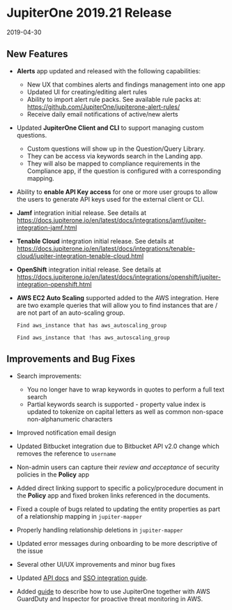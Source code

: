 # JupiterOne 2019.21 Release

2019-04-30

## New Features

- **Alerts** app updated and released with the following capabilities:

  - New UX that combines alerts and findings management into one app
  - Updated UI for creating/editing alert rules
  - Ability to import alert rule packs. See available rule packs at:
    <https://github.com/JupiterOne/jupiterone-alert-rules/>
  - Receive daily email notifications of active/new alerts

- Updated **JupiterOne Client and CLI** to support managing custom questions.
  
  - Custom questions will show up in the Question/Query Library.
  - They can be access via keywords search in the Landing app.
  - They will also be mapped to compliance requirements in the Compliance app,
    if the question is configured with a corresponding mapping.

- Ability to **enable API Key access** for one or more user groups to allow the
  users to generate API keys used for the external client or CLI.

- **Jamf** integration initial release. See details at
  <https://docs.jupiterone.io/en/latest/docs/integrations/jamf/jupiter-integration-jamf.html>

- **Tenable Cloud** integration initial release. See details at
  <https://docs.jupiterone.io/en/latest/docs/integrations/tenable-cloud/jupiter-integration-tenable-cloud.html>

- **OpenShift** integration initial release. See details at
  <https://docs.jupiterone.io/en/latest/docs/integrations/openshift/jupiter-integration-openshift.html>

- **AWS EC2 Auto Scaling** supported added to the AWS integration. Here are two
  example queries that will allow you to find instances that are / are not part
  of an auto-scaling group.

  ```j1ql
  Find aws_instance that has aws_autoscaling_group

  Find aws_instance that !has aws_autoscaling_group
  ```

## Improvements and Bug Fixes

- Search improvements:

  - You no longer have to wrap keywords in quotes to perform a full text search
  - Partial keywords search is supported - property value index is updated to
    tokenize on capital letters as well as common non-space non-alphanumeric
    characters

- Improved notification email design

- Updated Bitbucket integration due to Bitbucket API v2.0 change which removes the
  reference to `username`

- Non-admin users can capture their _review and acceptance_ of security policies
  in the **Policy** app

- Added direct linking support to specific a policy/procedure document in the
  **Policy** app and fixed broken links referenced in the documents.

- Fixed a couple of bugs related to updating the entity properties as part of a
  relationship mapping in `jupiter-mapper`

- Properly handling relationship deletions in `jupiter-mapper`

- Updated error messages during onboarding to be more descriptive of the issue

- Several other UI/UX improvements and minor bug fixes

- Updated [API docs][1] and [SSO integration guide][2].

- Added [guide][3] to describe how to use JupiterOne together with AWS GuardDuty
  and Inspector for proactive threat monitoring in AWS.

[1]: ../docs/jupiterone-api.md
[2]: ../guides/configure-sso-integration.md
[3]: ../guides/j1-aws-threat-monitoring.md
